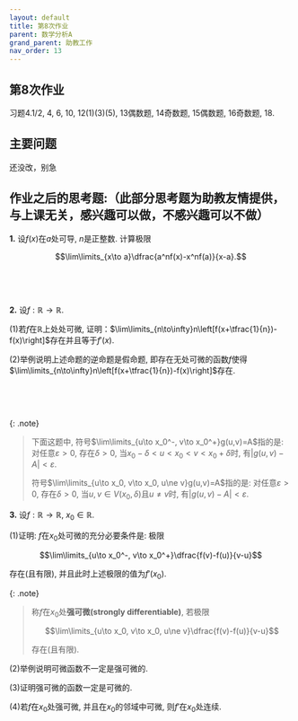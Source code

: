 ```yaml
---
layout: default
title: 第8次作业
parent: 数学分析A
grand_parent: 助教工作
nav_order: 13
---
```


## 第8次作业

习题4.1/2, 4, 6, 10, 12(1)(3)(5), 13偶数题, 14奇数题, 15偶数题, 16奇数题, 18.

## 主要问题

还没改，别急

## 作业之后的思考题:（此部分思考题为助教友情提供，与上课无关，感兴趣可以做，不感兴趣可以不做）

**1.** 设$f(x)$在$a$处可导, $n$是正整数. 计算极限

$$\lim\limits_{x\to a}\dfrac{a^nf(x)-x^nf(a)}{x-a}.$$

&nbsp; 

&nbsp; 

**2.** 设$f:\mathbb{R}\to\mathbb{R}$. 

(1)若$f$在$\mathbb{R}$上处处可微, 证明：$\lim\limits_{n\to\infty}n\left[f(x+\tfrac{1}{n})-f(x)\right]$存在并且等于$f'(x)$.

(2)举例说明上述命题的逆命题是假命题, 
即存在无处可微的函数$f$使得$\lim\limits_{n\to\infty}n\left[f(x+\tfrac{1}{n})-f(x)\right]$存在.

&nbsp; 

&nbsp; 

{: .note}
> 下面这题中, 符号$\lim\limits_{u\to x_0^-, v\to x_0^+}g(u,v)=A$指的是:
> 对任意$\varepsilon>0$, 存在$\delta>0$, 当$x_0-\delta < u < x_0 < v < x_0+\delta$时, 
> 有$\vert g(u,v)-A\vert  < \varepsilon$. 
>
> 符号$\lim\limits_{u\to x_0, v\to x_0, u\ne v}g(u,v)=A$指的是:
> 对任意$\varepsilon>0$, 存在$\delta>0$, 当$u,v\in V(x_0,\delta)$且$u\ne v$时, 
> 有$\vert g(u,v)-A\vert  < \varepsilon$. 


**3.** 设$f:\mathbb{R}\to\mathbb{R}$, $x_0\in\mathbb{R}$. 

(1)证明: $f$在$x_0$处可微的充分必要条件是: 极限

$$\lim\limits_{u\to x_0^-, v\to x_0^+}\dfrac{f(v)-f(u)}{v-u}$$

存在(且有限), 并且此时上述极限的值为$f'(x_0)$. 

{: .note}
> 称$f$在$x_0$处**强可微(strongly differentiable)**, 若极限
> 
> $$\lim\limits_{u\to x_0, v\to x_0, u\ne v}\dfrac{f(v)-f(u)}{v-u}$$
> 
> 存在(且有限). 

(2)举例说明可微函数不一定是强可微的. 

(3)证明强可微的函数一定是可微的.

(4)若$f$在$x_0$处强可微, 并且在$x_0$的邻域中可微, 则$f'$在$x_0$处连续.

&nbsp; 

&nbsp;
